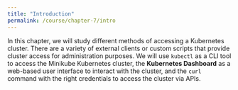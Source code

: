 ```yaml
---
title: "Introduction"
permalink: /course/chapter-7/intro
---
```

In this chapter, we will study different methods of accessing a Kubernetes cluster. There are a variety of external clients or custom scripts that provide cluster access for administration purposes. We will use `kubectl` as a CLI tool to access the Minikube Kubernetes cluster, the **Kubernetes Dashboard** as a web-based user interface to interact with the cluster, and the `curl` command with the right credentials to access the cluster via APIs.
